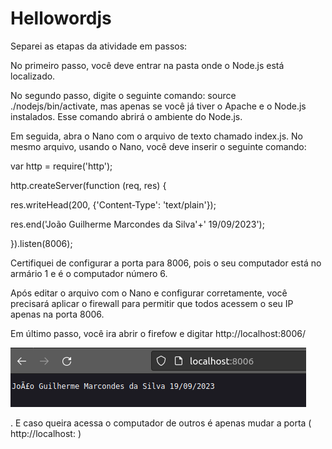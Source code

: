 # Hellowordjs

Separei as etapas da atividade em passos:

No primeiro passo, você deve entrar na pasta onde o Node.js está localizado.

No segundo passo, digite o seguinte comando: source ./nodejs/bin/activate, mas apenas se você já tiver o Apache e o Node.js instalados. Esse comando abrirá o ambiente do Node.js.

Em seguida, abra o Nano com o arquivo de texto chamado index.js. No mesmo arquivo, usando o Nano, você deve inserir o seguinte comando:

var http = require('http');

http.createServer(function (req, res) {

res.writeHead(200, {'Content-Type': 'text/plain'});

res.end('João Guilherme Marcondes da Silva'+' 19/09/2023');

}).listen(8006);

Certifiquei de configurar a porta para 8006, pois o seu computador está no armário 1 e é o computador número 6.

Após editar o arquivo com o Nano e configurar corretamente, você precisará aplicar o firewall para permitir que todos acessem o seu IP apenas na porta 8006.

Em último passo, você ira abrir o firefow e digitar http://localhost:8006/ 

<img src='tela-site.png'>

. E caso queira acessa o computador de outros é apenas mudar a porta ( http://localhost: <porta> )


